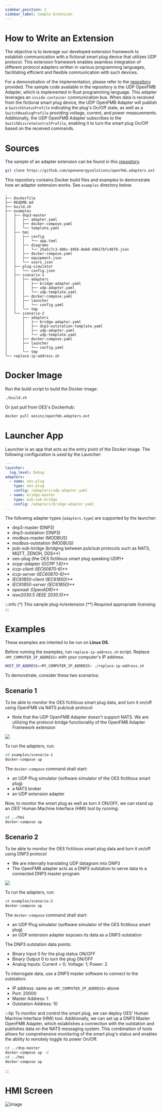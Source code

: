 ```yaml
---
sidebar_position: 2
sidebar_label: Sample Extension
---
```


# How to Write an Extension

The objective is to leverage our developed extension framework to establish communication with a fictional smart plug device that utilizes UDP protocol. This extension framework enables seamless integration of different protocol adapters written in various programming languages, facilitating efficient and flexible communication with such devices.

For a demonstration of the implementation, please refer to the [repository](https://github.com/openenergysolutions/openfmb.adapters.udp) provided. The sample code available in the repository is the UDP OpenFMB Adapter, which is implemented in Rust programming language. This adapter leverages an `inside-container` communication bus. When data is received from the fictional smart plug device, the UDP OpenFMB Adapter will publish a `SwitchStatusProfile` indicating the plug's On/Off state, as well as a `SwitchReadingProfile` providing voltage, current, and power measurements. Additionally, the UDP OpenFMB Adapter subscribes to the `SwitchDiscreteControlProfile`, enabling it to turn the smart plug On/Off based on the received commands.

# Sources

The sample of an adapter extension can be found in this [repository](https://github.com/openenergysolutions/openfmb.adapters.ext).

```bash
git clone https://github.com/openenergysolutions/openfmb.adapters.ext
```

This repository contains Docker build files and examples to demonstrate how an adapter extension works.  See `examples` directory below.

```
.
├── Dockerfile
├── README.md
├── build.sh
├── examples
│   ├── dnp3-master
│   │   ├── adapter.yaml
│   │   ├── docker-compose.yaml
│   │   └── template.yaml
│   ├── hmi
│   │   ├── config
│   │   │   └── app.toml
│   │   ├── diagrams
│   │   │   └── 25a5c7c3-486c-4956-8eb0-49617bfc46f8.json
│   │   ├── docker-compose.yaml
│   │   ├── equipment.json
│   │   └── users.json
│   ├── plug-simulator
│   │   └── config.json
│   ├── scenario-1
│   │   ├── adapters
│   │   │   ├── bridge-adapter.yaml
│   │   │   ├── udp-adapter.yaml
│   │   │   └── udp-template.yaml
│   │   ├── docker-compose.yaml
│   │   ├── launcher
│   │   │   └── config.yaml
│   │   └── tmp
│   └── scenario-2
│       ├── adapters
│       │   ├── bridge-adapter.yaml
│       │   ├── dnp3-outstation-template.yaml
│       │   ├── udp-adapter.yaml
│       │   └── udp-template.yaml
│       ├── docker-compose.yaml
│       ├── launcher
│       │   └── config.yaml
│       └── tmp
└── replace-ip-address.sh
```

# Docker Image

Run the build script to build the Docker image:

```bash
./build.sh
```

Or just pull from OES's Dockerhub:

```bash
docker pull oesinc/openfmb.adapters.ext
```

# Launcher App

Launcher is an app that acts as the entry point of the Docker image.  The following configuration is used by the Launcher:

```yaml
---
launcher:
  log_level: Debug
adapters: 
  - name: oes-plug
    type: oes-plug
    config: /adapters/udp-adapter.yaml
  - name: bridge-master
    type: pub-sub-bridge    
    config: /adapters/bridge-adapter.yaml 
...
```
The following adapter types (`adapters.type`) are supported by the launcher:

- dnp3-master (DNP3)
- dnp3-outstation (DNP3)
- modbus-master (MODBUS)
- modbus-outstation (MODBUS)
- pub-sub-bridge (bridging between pub/sub protocols such as NATS, MQTT, ZENOH, DDS**)
- oes-plug (the OES fictitious smart plug speaking UDP)*
- <i>ocpp-adapter (OCPP 1.6)**</i>
- <i>iccp-client (IEC60870-6)**</i>
- <i>iccp-server (IEC60870-6)**</i>
- <i>IEC61850-client (IEC61850)**</i>
- <i>IEC61850-server (IEC61850)**</i>
- <i>openadr (OpenADR)**</i>
- <i>ieee2030.5 (IEEE 2030.5)**</i>

:::info
(*)  This sample plug-in/extension
(**) Required appropriate licensing
:::

# Examples

These examples are intented to be run on <b>Linux OS.</b>

Before running the examples, run `replace-ip-address.sh` script.  Replace `<MY_COMPUTER_IP_ADDRESS>` with your computer's IP address.

```bash
HOST_IP_ADDRESS=<MY_COMPUTER_IP_ADDRESS> ./replace-ip-address.sh
```

To demonstrate, consider these two scenarios:

## Scenario 1

To be able to monitor the OES fictitious smart plug data, and turn it on/off using OpenFMB via NATS pub/sub protocol:
   - Note that the UDP OpenFMB Adapter doesn't support NATS.  We are utilizing the protocol-bridge functionality of the OpenFMB Adapter Framework extension

![](/img/openfmb-adapter-extensions-scenario-1.png)

To run the adapters, run:

```bash
cd examples/scenario-1
docker-compose up
```

The `docker-compose` command shall start:
- an UDP Plug simulator (software simulator of the OES fictitious smart plug)
- a NATS broker
- an UDP extension adapter

Now, to monitor the smart plug as well as turn it ON/OFF, we can stand up an OES' Human Machine Interface (HMI) tool by running:

```bash
cd ../hmi
docker-compose up
```


## Scenario 2

To be able to monitor the OES fictitious smart plug data and turn it on/off using DNP3 protocol
   - We are internally translating UDP datagram into DNP3
   - The OpenFMB adapter acts as a DNP3 outstation to serve data to a connected DNP3 master program

![](/img/openfmb-adapter-extensions-scenario-2.png)

To run the adapters, run:

```bash
cd examples/scenario-2
docker-compose up
```
The `docker-compose` command shall start:
- an UDP Plug simulator (software simulator of the OES fictitious smart plug)
- an UDP extension adapter exposes its data as a DNP3 outstation
    
The DNP3 outstation data points:
- Binary Input 0 for the plug status ON/OFF
- Binary Output 0 to turn the plug ON/OFF
- Analog Inputs: Current = 0; Voltage: 1; Power: 2

To interrogate data, use a DNP3 master software to connect to the outstation:
- IP address: same as `<MY_COMPUTER_IP_ADDRESS>` above
- Port: 20000
- Master Address: 1
- Outstation Address: 10

:::tip
To monitor and control the smart plug, we can deploy OES' Human Machine Interface (HMI) tool. Additionally, we can set up a DNP3 Master OpenFMB Adapter, which establishes a connection with the outstation and publishes data on the NATS messaging system. This combination of tools allows for comprehensive monitoring of the smart plug's status and enables the ability to remotely toggle its power On/Off.

```bash
cd ../dnp-master
docker-compose up -d
cd ../hmi
docker-compose up
```
:::

# HMI Screen

![image](/img/udp-hmi-demo.png)